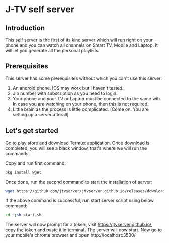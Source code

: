 # J-TV self server

## Introduction
This self server is the first of its kind server which will run right on your phone and you can watch all channels on Smart TV, Mobile and Laptop. It will let you generate all the personal playlists.

## Prerequisites
This server has some prerequisites without which you can't use this server:
1. An android phone. IOS may work but I haven't tested.
1. Jio number with subscription as you need to login.
1. Your phone and your TV or Laptop must be connected to the same wifi. In case you are watching on your phone, then this is not required.
1. Little brain as the process is little complicated. [Come on. You are setting up a server afterall]

## Let's get started
Go to play store and download Termux application.
Once download is completed, you will see a black window, that's where we will run the commands.

Copy and run first command:
```bash
pkg install wget
```
Once done, run the second command to start the installation of server:
```bash
wget https://github.com/jtvserver/jtvserver.github.io/releases/download/1.0/install.sh;sh install.sh
````

If the above command is successful, run start server script using below command:
```bash
cd ~;sh start.sh
```

The server will now prompt for a token, visit https://jtvserver.github.io/, copy the token and paste it in terminal.
The server will now start.
Now go to your mobile's chrome browser and open http://localhost:3500/

